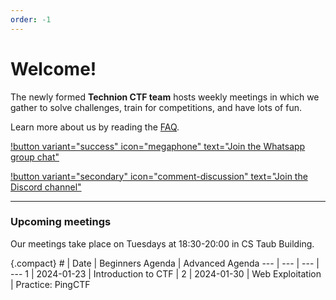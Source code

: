 ```yaml
---
order: -1
---
```


# Welcome!

The newly formed **Technion CTF team** hosts weekly meetings in which we gather to solve challenges, train for competitions, and have lots of fun.

Learn more about us by reading the [FAQ](faq.md).

[!button variant="success" icon="megaphone" text="Join the Whatsapp group chat"](https://chat.whatsapp.com/BC5nhbQhlhv4NoOBVStjET)

[!button variant="secondary" icon="comment-discussion" text="Join the Discord channel"](https://discord.com/invite/DB8GVDv5fU)

---

### Upcoming meetings

Our meetings take place on Tuesdays at 18:30-20:00 in CS Taub Building.

{.compact}
\# | Date   | Beginners Agenda | Advanced Agenda
--- | ---    | --- | ---
1 | 2024-01-23 | Introduction to CTF | 
2 | 2024-01-30 | Web Exploitation | Practice: PingCTF